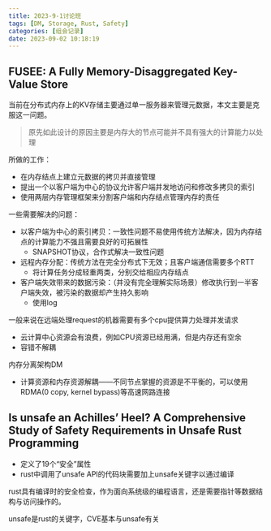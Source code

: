 ```yaml
---
title: 2023-9-1讨论班
tags: [DM, Storage, Rust, Safety]
categories: [组会记录]
date: 2023-09-02 10:18:19
---
```


## FUSEE: A Fully Memory-Disaggregated Key-Value Store

当前在分布式内存上的KV存储主要通过单一服务器来管理元数据，本文主要是克服这一问题。

> 原先如此设计的原因主要是内存大的节点可能并不具有强大的计算能力以处理

所做的工作：

- 在内存结点上建立元数据的拷贝并直接管理
- 提出一个以客户端为中心的协议允许客户端并发地访问和修改多拷贝的索引
- 使用两层内存管理框架来分割客户端和内存结点管理内存的责任

一些需要解决的问题：

- 以客户端为中心的索引拷贝：一致性问题不易使用传统方法解决，因为内存结点的计算能力不强且需要良好的可拓展性
  - SNAPSHOT协议，合作式解决一致性问题
- 远程内存分配：传统方法在完全分布式下无效；且客户端通信需要多个RTT
  - 将计算任务分成轻重两类，分别交给相应内存结点
- 客户端失效带来的数据污染：（并没有完全理解实际场景）修改执行到一半客户端失效，被污染的数据却产生持久影响
  - 使用log



一般来说在远端处理request的机器需要有多个cpu提供算力处理并发请求



- 云计算中心资源会有浪费，例如CPU资源已经用满，但是内存还有空余
- 容错不解耦

内存分离架构DM

- 计算资源和内存资源解耦——不同节点掌握的资源是不平衡的，可以使用RDMA(0 copy, kernel bypass)等高速网路连接



## Is unsafe an Achilles’ Heel? A Comprehensive Study of Safety Requirements in Unsafe Rust Programming

- 定义了19个“安全”属性
- rust中调用了unsafe API的代码块需要加上unsafe关键字以通过编译



rust具有编译时的安全检查，作为面向系统级的编程语言，还是需要指针等数据结构与访问操作的。

unsafe是rust的关键字，CVE基本与unsafe有关
